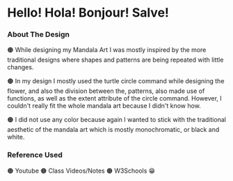 # Hello! Hola! Bonjour! Salve!

### About The Design

🟠 While designing my Mandala Art I was mostly inspired by
    the more traditional designs where shapes and patterns
    are being repeated with little changes.<br />

🟠 In my design I mostly used the turtle circle command while
    designing the flower, and also the division between the,
    patterns, also made use of functions, as well as the
    extent attribute of the circle command. However, I couldn't
    really fit the whole mandala art because I didn't know how.<br />
    
🟠 I did not use any color because again I wanted to stick
    with the traditional aesthetic of the mandala art which
    is mostly monochromatic, or black and white.<br />

### Reference Used

🟠 Youtube
🟠 Class Videos/Notes
🟠 W3Schools :grin:

